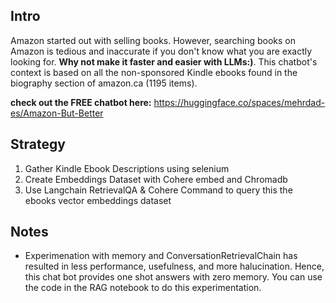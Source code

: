## Intro
Amazon started out with selling books. However, searching books on Amazon is tedious and inaccurate if you don't know what you are exactly looking for. **Why not make it faster and easier with LLMs:)**. This chatbot's context is based on all the non-sponsored Kindle ebooks found in the biography section of amazon.ca (1195 items).

**check out the FREE chatbot here:** https://huggingface.co/spaces/mehrdad-es/Amazon-But-Better

## Strategy
1. Gather Kindle Ebook Descriptions using selenium
2. Create Embeddings Dataset with Cohere embed and Chromadb
3. Use Langchain RetrievalQA & Cohere Command to query this the ebooks vector embeddings dataset

## Notes
* Experimenation with memory and ConversationRetrievalChain has resulted in less performance, usefulness, and more halucination. Hence, this chat bot provides one shot answers with zero memory. You can use the code in the RAG notebook to do this experimentation.
  

